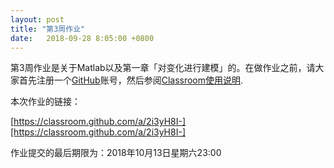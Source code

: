 ```yaml
---
layout: post
title: "第3周作业"
date:   2018-09-28 8:05:00 +0800
---
```


第3周作业是关于Matlab以及第一章「对变化进行建模」的。在做作业之前，请大家首先注册一个[GitHub][]账号，然后参阅[Classroom使用说明][classroom].

本次作业的链接：

[https://classroom.github.com/a/2i3yH8I-][https://classroom.github.com/a/2i3yH8I-]

作业提交的最后期限为：2018年10月13日星期六23:00

[classroom]: /classroom
[github]: https://www.github.com
